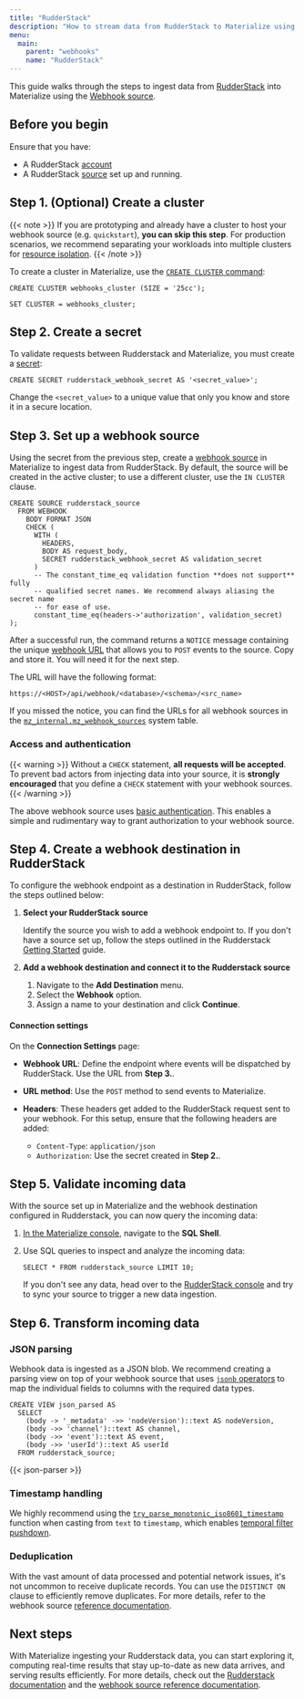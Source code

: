 ```yaml
---
title: "RudderStack"
description: "How to stream data from RudderStack to Materialize using webhooks"
menu:
  main:
    parent: "webhooks"
    name: "RudderStack"
---
```


This guide walks through the steps to ingest data from [RudderStack](https://rudderstack.com/)
into Materialize using the [Webhook source](/sql/create-source/webhook/).

## Before you begin

Ensure that you have:

- A RudderStack [account](https://app.rudderstack.com/signup)
- A RudderStack [source](https://www.rudderstack.com/docs/sources/overview/) set up and running.

## Step 1. (Optional) Create a cluster

{{< note >}}
If you are prototyping and already have a cluster to host your webhook
source (e.g. `quickstart`), **you can skip this step**. For production
scenarios, we recommend separating your workloads into multiple clusters for
[resource isolation](https://materialize.com/docs/sql/create-cluster/#resource-isolation).
{{< /note >}}

To create a cluster in Materialize, use the [`CREATE CLUSTER` command](/sql/create-cluster):

```mzsql
CREATE CLUSTER webhooks_cluster (SIZE = '25cc');

SET CLUSTER = webhooks_cluster;
```

## Step 2. Create a secret

To validate requests between Rudderstack and Materialize, you must create a [secret](/sql/create-secret/):

```mzsql
CREATE SECRET rudderstack_webhook_secret AS '<secret_value>';
```

Change the `<secret_value>` to a unique value that only you know and store it in a secure location.

## Step 3. Set up a webhook source

Using the secret from the previous step, create a [webhook source](/sql/create-source/webhook/)
in Materialize to ingest data from RudderStack. By default, the source will be
created in the active cluster; to use a different cluster, use the `IN
CLUSTER` clause.

```mzsql
CREATE SOURCE rudderstack_source
  FROM WEBHOOK
    BODY FORMAT JSON
    CHECK (
      WITH (
        HEADERS,
        BODY AS request_body,
        SECRET rudderstack_webhook_secret AS validation_secret
      )
      -- The constant_time_eq validation function **does not support** fully
      -- qualified secret names. We recommend always aliasing the secret name
      -- for ease of use.
      constant_time_eq(headers->'authorization', validation_secret)
);
```

After a successful run, the command returns a `NOTICE` message containing the
unique [webhook URL](https://materialize.com/docs/sql/create-source/webhook/#webhook-url)
that allows you to `POST` events to the source. Copy and store it. You will need
it for the next step.

The URL will have the following format:

```
https://<HOST>/api/webhook/<database>/<schema>/<src_name>
```

If you missed the notice, you can find the URLs for all webhook sources in the
[`mz_internal.mz_webhook_sources`](https://materialize.com/docs/sql/system-catalog/mz_internal/#mz_webhook_sources)
system table.

### Access and authentication

{{< warning >}}
Without a `CHECK` statement, **all requests will be accepted**. To prevent bad
actors from injecting data into your source, it is **strongly encouraged** that
you define a `CHECK` statement with your webhook sources.
{{< /warning >}}

The above webhook source uses [basic authentication](https://developer.mozilla.org/en-US/docs/Web/HTTP/Authentication#basic_authentication_scheme).
This enables a simple and rudimentary way to grant authorization to your webhook source.

## Step 4. Create a webhook destination in RudderStack

To configure the webhook endpoint as a destination in RudderStack, follow the
steps outlined below:

1.  **Select your RudderStack source**

    Identify the source you wish to add a webhook endpoint to. If you don't have
    a source set up, follow the steps outlined in the Rudderstack
    [Getting Started](https://www.rudderstack.com/docs/dashboard-guides/sources/) guide.

1.  **Add a webhook destination and connect it to the Rudderstack source**
    1. Navigate to the **Add Destination** menu.
    1. Select the **Webhook** option.
    1. Assign a name to your destination and click **Continue**.

#### Connection settings

On the **Connection Settings** page:

- **Webhook URL**: Define the endpoint where events will be dispatched by RudderStack. Use the URL from **Step 3.**.

- **URL method**: Use the `POST` method to send events to Materialize.

- **Headers**: These headers get added to the RudderStack request sent to your webhook. For this setup, ensure that the following headers are added:

    - `Content-Type`: `application/json`
    - `Authorization`: Use the secret created in **Step 2.**.

## Step 5. Validate incoming data

With the source set up in Materialize and the webhook destination configured in
Rudderstack, you can now query the incoming data:

1. [In the Materialize console](https://console.materialize.com/), navigate to
   the **SQL Shell**.

1. Use SQL queries to inspect and analyze the incoming data:

    ```mzsql
    SELECT * FROM rudderstack_source LIMIT 10;
    ```

    If you don't see any data, head over to the [RudderStack console](https://app.rudderstack.com/)
    and try to sync your source to trigger a new data ingestion.

## Step 6. Transform incoming data

### JSON parsing

Webhook data is ingested as a JSON blob. We recommend creating a parsing view on
top of your webhook source that uses [`jsonb` operators](https://materialize.com/docs/sql/types/jsonb/#operators)
to map the individual fields to columns with the required data types.

```mzsql
CREATE VIEW json_parsed AS
  SELECT
    (body -> '_metadata' ->> 'nodeVersion')::text AS nodeVersion,
    (body ->> 'channel')::text AS channel,
    (body ->> 'event')::text AS event,
    (body ->> 'userId')::text AS userId
  FROM rudderstack_source;
```

{{< json-parser >}}

### Timestamp handling

We highly recommend using the [`try_parse_monotonic_iso8601_timestamp`](/transform-data/patterns/temporal-filters/#temporal-filter-pushdown)
function when casting from `text` to `timestamp`, which enables [temporal filter
pushdown](https://materialize.com/docs/transform-data/patterns/temporal-filters/#temporal-filter-pushdown).

### Deduplication

With the vast amount of data processed and potential network issues, it's not
uncommon to receive duplicate records. You can use the `DISTINCT ON` clause to
efficiently remove duplicates. For more details, refer to the webhook source
[reference documentation](/sql/create-source/webhook/#handling-duplicated-and-partial-events).

## Next steps

With Materialize ingesting your Rudderstack data, you can start exploring it,
computing real-time results that stay up-to-date as new data arrives, and
serving results efficiently. For more details, check out the
[Rudderstack documentation](https://rudderstack.com/docs/) and the
[webhook source reference documentation](/sql/create-source/webhook/).
